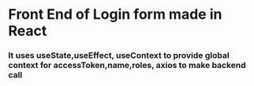# Front End of Login form made in React
### It uses useState,useEffect, useContext to provide global context for accessToken,name,roles, axios to make backend call
